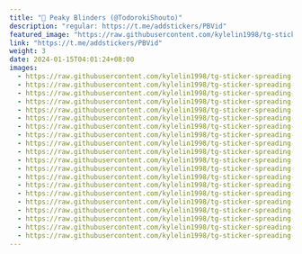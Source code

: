 ```yaml
---
title: "🥃 Peaky Blinders (@TodorokiShouto)"
description: "regular: https://t.me/addstickers/PBVid"
featured_image: "https://raw.githubusercontent.com/kylelin1998/tg-sticker-spreading-worldwide-images/main/img/17e503a8-c629-40f1-a06a-8530e5e28b8a.jpg"
link: "https://t.me/addstickers/PBVid"
weight: 3
date: 2024-01-15T04:01:24+08:00
images:
  - https://raw.githubusercontent.com/kylelin1998/tg-sticker-spreading-worldwide-images/main/img/17e503a8-c629-40f1-a06a-8530e5e28b8a.jpg
  - https://raw.githubusercontent.com/kylelin1998/tg-sticker-spreading-worldwide-images/main/img/c5673e41-2543-4a7f-8e03-58a6d1f4b7c2.jpg
  - https://raw.githubusercontent.com/kylelin1998/tg-sticker-spreading-worldwide-images/main/img/1f81c280-b47e-41e5-b9fc-07fd13fd453e.jpg
  - https://raw.githubusercontent.com/kylelin1998/tg-sticker-spreading-worldwide-images/main/img/42606cc0-f358-4eaa-ac74-61cf8b193d3d.jpg
  - https://raw.githubusercontent.com/kylelin1998/tg-sticker-spreading-worldwide-images/main/img/9bed6ba0-f742-402f-b686-594ec5b63db9.jpg
  - https://raw.githubusercontent.com/kylelin1998/tg-sticker-spreading-worldwide-images/main/img/0e7fb67a-0c08-4bf4-820e-51f371027b28.jpg
  - https://raw.githubusercontent.com/kylelin1998/tg-sticker-spreading-worldwide-images/main/img/13afcd24-44c4-41fd-a1ef-8d837c5343d8.jpg
  - https://raw.githubusercontent.com/kylelin1998/tg-sticker-spreading-worldwide-images/main/img/e442e874-dd7c-4952-922b-66f1ed99f12e.jpg
  - https://raw.githubusercontent.com/kylelin1998/tg-sticker-spreading-worldwide-images/main/img/3656b949-bb02-462d-87dd-a1387d402fed.jpg
  - https://raw.githubusercontent.com/kylelin1998/tg-sticker-spreading-worldwide-images/main/img/ecf775d5-0e33-4bec-a44a-dd6179020801.jpg
  - https://raw.githubusercontent.com/kylelin1998/tg-sticker-spreading-worldwide-images/main/img/27574465-b243-4a6b-84b3-6f4e500384ac.jpg
  - https://raw.githubusercontent.com/kylelin1998/tg-sticker-spreading-worldwide-images/main/img/0282eee5-f512-4358-9ad2-044863d4b572.jpg
  - https://raw.githubusercontent.com/kylelin1998/tg-sticker-spreading-worldwide-images/main/img/dbbe56cc-941b-416a-8b38-febccddf0b84.jpg
  - https://raw.githubusercontent.com/kylelin1998/tg-sticker-spreading-worldwide-images/main/img/c310c665-1045-4640-a81f-47197a645a52.jpg
  - https://raw.githubusercontent.com/kylelin1998/tg-sticker-spreading-worldwide-images/main/img/f695a21d-3dae-48ae-aadc-93ed0d4ceae5.jpg
  - https://raw.githubusercontent.com/kylelin1998/tg-sticker-spreading-worldwide-images/main/img/828976ec-651b-40e7-a628-75b3019db933.jpg
  - https://raw.githubusercontent.com/kylelin1998/tg-sticker-spreading-worldwide-images/main/img/23efe81b-4e5f-4bfc-b9ca-b1a6bac71ccb.jpg
  - https://raw.githubusercontent.com/kylelin1998/tg-sticker-spreading-worldwide-images/main/img/db47544c-0666-4427-bcbd-c5a230f87ec7.jpg
  - https://raw.githubusercontent.com/kylelin1998/tg-sticker-spreading-worldwide-images/main/img/4501409d-c615-4ef2-8c6b-9fd2d695abe1.jpg
  - https://raw.githubusercontent.com/kylelin1998/tg-sticker-spreading-worldwide-images/main/img/d487626a-806c-4439-a7d0-bd67ff7bc614.jpg
---
```

